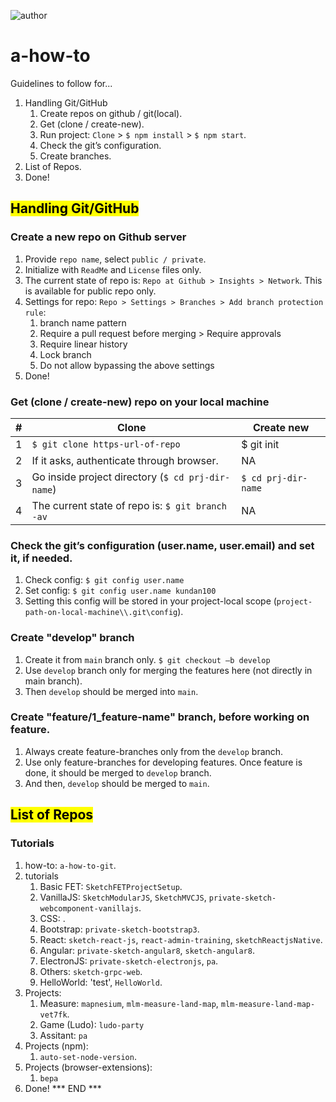 ![author](https://img.shields.io/badge/Author-kundan100-blue)
# a-how-to
Guidelines to follow for...
1. Handling Git/GitHub
	1. Create repos on github / git(local).
	2. Get (clone / create-new).
	3. Run project: `Clone` > `$ npm install` > `$ npm start`.
	4. Check the git’s configuration.
	5. Create branches.
2. List of Repos.
3. Done!


## <mark>Handling Git/GitHub</mark>
### Create a new repo on Github server
  1. Provide `repo name`, select `public / private`.
  2. Initialize with `ReadMe` and `License` files only.
  3. The current state of repo is: `Repo at Github > Insights > Network`. This is available for public repo only.
  4. Settings for repo: `Repo > Settings > Branches > Add branch protection rule`:
      1. branch name pattern
      2. Require a pull request before merging > Require approvals
      3. Require linear history
      4. Lock branch
      5. Do not allow bypassing the above settings
  5. Done!
  

### Get (clone / create-new) repo on your local machine
|#  |Clone                                              |Create new                         |
|---|---------------------------------------------------|-----------------------------------|
|1  |`$ git clone https-url-of-repo`                    |$ git init                         |
|2  |If it asks, authenticate through browser.          |NA                                 |
|3  |Go inside project directory (`$ cd prj-dir-name`)  |`$ cd prj-dir-name`                |
|4  |The current state of repo is: `$ git branch -av`   |NA                                 |
  
    
### Check the git’s configuration (user.name, user.email) and set it, if needed.
  1. Check config: `$ git config user.name`
  2. Set config: `$ git config user.name kundan100`
  3. Setting this config will be stored in your project-local scope (`project-path-on-local-machine\\.git\config`).


### Create "develop" branch
  1. Create it from `main` branch only. `$ git checkout –b develop`
  2. Use `develop` branch only for merging the features here (not directly in main branch).
  3.  Then `develop` should be merged into `main`.


### Create "feature/1_feature-name" branch, before working on feature.
  1. Always create feature-branches only from the `develop` branch.
  2. Use only feature-branches for developing features. Once feature is done, it should be merged to `develop` branch.
  3. And then, `develop` should be merged to `main`.


## <mark>List of Repos</mark>
### Tutorials

1. how-to: `a-how-to-git`.
2. tutorials
      1. Basic FET: `SketchFETProjectSetup`.
      2. VanillaJS: `SketchModularJS`, `SketchMVCJS`, `private-sketch-webcomponent-vanillajs`.
      3. CSS: .
      4. Bootstrap: `private-sketch-bootstrap3`.
      5. React: `sketch-react-js`, `react-admin-training`, `sketchReactjsNative`.
      6. Angular: `private-sketch-angular8`, `sketch-angular8`.
      7. ElectronJS: `private-sketch-electronjs`, `pa`.
      8. Others: `sketch-grpc-web`.
      9. HelloWorld: 'test', `HelloWorld`.
3. Projects:
      1. Measure: `mapnesium`, `mlm-measure-land-map`, `mlm-measure-land-map-vet7fk`.
      2. Game (Ludo): `ludo-party`
      3. Assitant: `pa`
4. Projects (npm):
      1. `auto-set-node-version`.
5. Projects (browser-extensions):
      1. `bepa`
6. Done!
*** END ***
